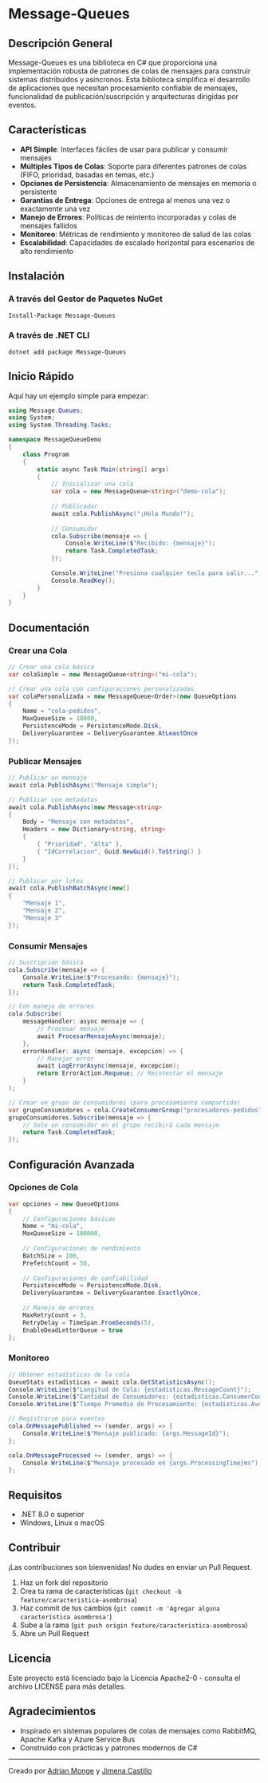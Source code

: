 # Message-Queues

## Descripción General

Message-Queues es una biblioteca en C# que proporciona una implementación robusta de patrones de colas de mensajes para construir sistemas distribuidos y asíncronos. Esta biblioteca simplifica el desarrollo de aplicaciones que necesitan procesamiento confiable de mensajes, funcionalidad de publicación/suscripción y arquitecturas dirigidas por eventos.

## Características

- **API Simple**: Interfaces fáciles de usar para publicar y consumir mensajes
- **Múltiples Tipos de Colas**: Soporte para diferentes patrones de colas (FIFO, prioridad, basadas en temas, etc.)
- **Opciones de Persistencia**: Almacenamiento de mensajes en memoria o persistente
- **Garantías de Entrega**: Opciones de entrega al menos una vez o exactamente una vez
- **Manejo de Errores**: Políticas de reintento incorporadas y colas de mensajes fallidos
- **Monitoreo**: Métricas de rendimiento y monitoreo de salud de las colas
- **Escalabilidad**: Capacidades de escalado horizontal para escenarios de alto rendimiento

## Instalación

### A través del Gestor de Paquetes NuGet

```
Install-Package Message-Queues
```

### A través de .NET CLI

```
dotnet add package Message-Queues
```

## Inicio Rápido

Aquí hay un ejemplo simple para empezar:

```csharp name=InicioRapido.cs
using Message.Queues;
using System;
using System.Threading.Tasks;

namespace MessageQueueDemo
{
    class Program
    {
        static async Task Main(string[] args)
        {
            // Inicializar una cola
            var cola = new MessageQueue<string>("demo-cola");
            
            // Publicador
            await cola.PublishAsync("¡Hola Mundo!");
            
            // Consumidor
            cola.Subscribe(mensaje => {
                Console.WriteLine($"Recibido: {mensaje}");
                return Task.CompletedTask;
            });
            
            Console.WriteLine("Presiona cualquier tecla para salir...");
            Console.ReadKey();
        }
    }
}
```

## Documentación

### Crear una Cola

```csharp name=CrearCola.cs
// Crear una cola básica
var colaSimple = new MessageQueue<string>("mi-cola");

// Crear una cola con configuraciones personalizadas
var colaPersonalizada = new MessageQueue<Order>(new QueueOptions
{
    Name = "cola-pedidos",
    MaxQueueSize = 10000,
    PersistenceMode = PersistenceMode.Disk,
    DeliveryGuarantee = DeliveryGuarantee.AtLeastOnce
});
```

### Publicar Mensajes

```csharp name=PublicarMensajes.cs
// Publicar un mensaje
await cola.PublishAsync("Mensaje simple");

// Publicar con metadatos
await cola.PublishAsync(new Message<string>
{
    Body = "Mensaje con metadatos",
    Headers = new Dictionary<string, string>
    {
        { "Prioridad", "Alta" },
        { "IdCorrelacion", Guid.NewGuid().ToString() }
    }
});

// Publicar por lotes
await cola.PublishBatchAsync(new[] 
{
    "Mensaje 1",
    "Mensaje 2",
    "Mensaje 3"
});
```

### Consumir Mensajes

```csharp name=ConsumirMensajes.cs
// Suscripción básica
cola.Subscribe(mensaje => {
    Console.WriteLine($"Procesando: {mensaje}");
    return Task.CompletedTask;
});

// Con manejo de errores
cola.Subscribe(
    messageHandler: async mensaje => {
        // Procesar mensaje
        await ProcesarMensajeAsync(mensaje);
    },
    errorHandler: async (mensaje, excepcion) => {
        // Manejar error
        await LogErrorAsync(mensaje, excepcion);
        return ErrorAction.Requeue; // Reintentar el mensaje
    }
);

// Crear un grupo de consumidores (para procesamiento compartido)
var grupoConsumidores = cola.CreateConsumerGroup("procesadores-pedidos");
grupoConsumidores.Subscribe(mensaje => {
    // Solo un consumidor en el grupo recibirá cada mensaje
    return Task.CompletedTask;
});
```

## Configuración Avanzada

### Opciones de Cola

```csharp name=OpcionesCola.cs
var opciones = new QueueOptions
{
    // Configuraciones básicas
    Name = "mi-cola",
    MaxQueueSize = 100000,
    
    // Configuraciones de rendimiento
    BatchSize = 100,
    PrefetchCount = 50,
    
    // Configuraciones de confiabilidad
    PersistenceMode = PersistenceMode.Disk,
    DeliveryGuarantee = DeliveryGuarantee.ExactlyOnce,
    
    // Manejo de errores
    MaxRetryCount = 3,
    RetryDelay = TimeSpan.FromSeconds(5),
    EnableDeadLetterQueue = true
};
```

### Monitoreo

```csharp name=Monitoreo.cs
// Obtener estadísticas de la cola
QueueStats estadisticas = await cola.GetStatisticsAsync();
Console.WriteLine($"Longitud de Cola: {estadisticas.MessageCount}");
Console.WriteLine($"Cantidad de Consumidores: {estadisticas.ConsumerCount}");
Console.WriteLine($"Tiempo Promedio de Procesamiento: {estadisticas.AverageProcessingTime}ms");

// Registrarse para eventos
cola.OnMessagePublished += (sender, args) => {
    Console.WriteLine($"Mensaje publicado: {args.MessageId}");
};

cola.OnMessageProcessed += (sender, args) => {
    Console.WriteLine($"Mensaje procesado en {args.ProcessingTime}ms");
};
```

## Requisitos

- .NET 8.0 o superior
- Windows, Linux o macOS

## Contribuir

¡Las contribuciones son bienvenidas! No dudes en enviar un Pull Request.

1. Haz un fork del repositorio
2. Crea tu rama de características (`git checkout -b feature/caracteristica-asombrosa`)
3. Haz commit de tus cambios (`git commit -m 'Agregar alguna característica asombrosa'`)
4. Sube a la rama (`git push origin feature/caracteristica-asombrosa`)
5. Abre un Pull Request

## Licencia

Este proyecto está licenciado bajo la Licencia Apache2-0 - consulta el archivo LICENSE para más detalles.

## Agradecimientos

- Inspirado en sistemas populares de colas de mensajes como RabbitMQ, Apache Kafka y Azure Service Bus
- Construido con prácticas y patrones modernos de C#

---

Creado por [Adrian Monge](https://github.com/Preko700) y [Jimena Castillo](https://github.com/JimenaCastillo)
